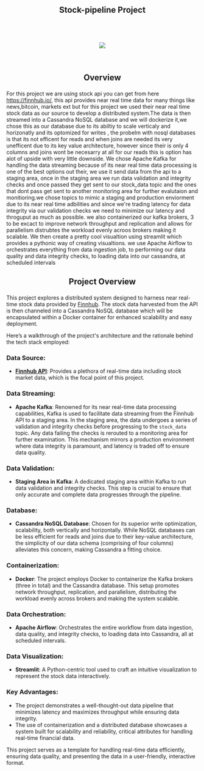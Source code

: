 ## <p align='center'> Stock-pipeline Project </p>

<br>
<br>
<br>

<div align="center">
  <img src="https://github.com/danielde720/stock-pipeline/assets/141448979/3f1f09dd-0484-44e1-918c-e430b6584afd">
</div>

<br>
<br>

## <p align='center'> Overview </p>
For this project we are using stock api you can get from here https://finnhub.io/, this api provides near real time data for many things like news,bitcoin, markets ext but for this project we used their near real time stock data as our source to develop a distributed system.The data is then streamed into a Cassandra NoSQL database and we will dockerize it,we chose this as our database due to its abiltiy to scale verticaly and horizonatly  and its optomized for writes , the probelm with nosql databases is that its not efficent for reads and when joins are needed its very unefficent due to its key value architecture, however since their is only 4 columns and joins wont be necesarry at all for our reads this is option has alot of upside with very little downside. We chose Apache Kafka for handling the data streaming because of its near real time data processing is one of the best options out their, we use it send data from the api to a staging area, once in the staging area we run data validation and integrity checks and once passed they get sent to our stock_data topic and the ones that dont pass get sent to another monitoring area for further evalutaion and monitioring.we chose topics to mimic a staging and production enviorment due to its near real time adbilities and since we're trading latency for data integrity via our validation checks we need to minimize our latency and throguput as much as possible. we also containerized our kafka brokers, 3 to be excact to improve network throughput and replication and allows for parallelism distrubtes the workload evenly acroos brokers making it scalable. We then create a pretty cool visualtion using streamlit which provides a pythonic way of creating visualtions. we use  Apache Airflow to orchestrates everything from data ingestion job, to performing our data quality and data integrity checks, to loading data into our cassandra, at scheduled intervals 



## <p align='center'> Project Overview </p>

This project explores a distributed system designed to harness near real-time stock data provided by [Finnhub](https://finnhub.io/). The stock data harvested from the API is then channeled into a Cassandra NoSQL database which will be encapsulated within a Docker container for enhanced scalability and easy deployment.

Here’s a walkthrough of the project's architecture and the rationale behind the tech stack employed:

### Data Source:
- **[Finnhub API](https://finnhub.io/)**: Provides a plethora of real-time data including stock market data, which is the focal point of this project. 

### Data Streaming:
- **Apache Kafka**: Renowned for its near real-time data processing capabilities, Kafka is used to facilitate data streaming from the Finnhub API to a staging area. In the staging area, the data undergoes a series of validation and integrity checks before progressing to the `stock_data` topic. Any data failing the checks is rerouted to a monitoring area for further examination. This mechanism mirrors a production environment where data integrity is paramount, and latency is traded off to ensure data quality.

### Data Validation:
- **Staging Area in Kafka**: A dedicated staging area within Kafka to run data validation and integrity checks. This step is crucial to ensure that only accurate and complete data progresses through the pipeline.

### Database:
- **Cassandra NoSQL Database**: Chosen for its superior write optimization, scalability, both vertically and horizontally. While NoSQL databases can be less efficient for reads and joins due to their key-value architecture, the simplicity of our data schema (comprising of four columns) alleviates this concern, making Cassandra a fitting choice.

### Containerization:
- **Docker**: The project employs Docker to containerize the Kafka brokers (three in total) and the Cassandra database. This setup promotes network throughput, replication, and parallelism, distributing the workload evenly across brokers and making the system scalable.

### Data Orchestration:
- **Apache Airflow**: Orchestrates the entire workflow from data ingestion, data quality, and integrity checks, to loading data into Cassandra, all at scheduled intervals.

### Data Visualization:
- **Streamlit**: A Python-centric tool used to craft an intuitive visualization to represent the stock data interactively.

### Key Advantages:
- The project demonstrates a well-thought-out data pipeline that minimizes latency and maximizes throughput while ensuring data integrity.
- The use of containerization and a distributed database showcases a system built for scalability and reliability, critical attributes for handling real-time financial data.

This project serves as a template for handling real-time data efficiently, ensuring data quality, and presenting the data in a user-friendly, interactive format.
